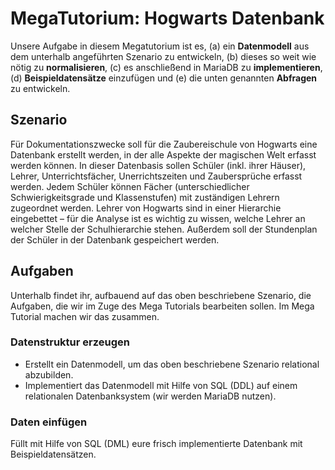 # MegaTutorium: Hogwarts Datenbank

Unsere Aufgabe in diesem Megatutorium ist es, (a) ein **Datenmodell** aus dem unterhalb angeführten Szenario zu entwickeln, (b) dieses so weit wie nötig zu **normalisieren**, (c) es anschließend in MariaDB zu **implementieren**, (d) **Beispieldatensätze** einzufügen und (e) die unten genannten **Abfragen** zu entwickeln.

## Szenario

Für Dokumentationszwecke soll für die Zaubereischule von Hogwarts eine Datenbank erstellt werden, in der alle Aspekte der magischen Welt erfasst werden können. In dieser Datenbasis sollen Schüler (inkl. ihrer Häuser), Lehrer, Unterrichtsfächer, Unerrichtszeiten und Zaubersprüche erfasst werden. Jedem Schüler können Fächer (unterschiedlicher Schwierigkeitsgrade und Klassenstufen) mit zuständigen Lehrern zugeordnet werden. Lehrer von Hogwarts sind in einer Hierarchie eingebettet – für die Analyse ist es wichtig zu wissen, welche Lehrer an welcher Stelle der Schulhierarchie stehen. Außerdem soll der Stundenplan der Schüler in der Datenbank gespeichert werden.

## Aufgaben

Unterhalb findet ihr, aufbauend auf das oben beschriebene Szenario, die Aufgaben, die wir im Zuge des Mega Tutorials bearbeiten sollen. Im Mega Tutorial machen wir das zusammen.

### Datenstruktur erzeugen

* Erstellt ein Datenmodell, um das oben beschriebene Szenario relational abzubilden.
* Implementiert das Datenmodell mit Hilfe von SQL (DDL) auf einem relationalen Datenbanksystem (wir werden MariaDB nutzen).

### Daten einfügen

Füllt mit Hilfe von SQL (DML) eure frisch implementierte Datenbank mit Beispieldatensätzen.

